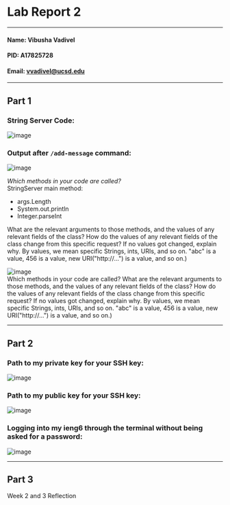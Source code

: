 # Lab Report 2
---
#### Name: Vibusha Vadivel 
#### PID: A17825728 
#### Email: vvadivel@ucsd.edu
---

## Part 1

### String Server Code: 

![image](https://github.com/vibushavadivel/cse15l-lab-reports/assets/102670153/8c87549b-92e7-4435-85a5-24304ad3dfd1)

### Output after `/add-message` command: 
![image](https://github.com/vibushavadivel/cse15l-lab-reports/assets/102670153/57dc3c4a-9ad6-43bb-a606-d33a472f7ad3) <br>

_Which methods in your code are called? <br>_
StringServer main method:
- args.Length
- System.out.println
- Integer.parseInt

What are the relevant arguments to those methods, and the values of any relevant fields of the class?
How do the values of any relevant fields of the class change from this specific request? If no values got changed, explain why.
By values, we mean specific Strings, ints, URIs, and so on. "abc" is a value, 456 is a value, new URI("http://...") is a value, and so on.)

![image](https://github.com/vibushavadivel/cse15l-lab-reports/assets/102670153/7d98fe96-61a6-4f10-8d73-1a72e36eb338) <br>
Which methods in your code are called?
What are the relevant arguments to those methods, and the values of any relevant fields of the class?
How do the values of any relevant fields of the class change from this specific request? If no values got changed, explain why.
By values, we mean specific Strings, ints, URIs, and so on. "abc" is a value, 456 is a value, new URI("http://...") is a value, and so on.)

---
## Part 2

### Path to my private key for your SSH key:
![image](https://github.com/vibushavadivel/cse15l-lab-reports/assets/102670153/52a63f24-62e9-4191-88f5-01ecf0c40893)

### Path to my public key for your SSH key:
![image](https://github.com/vibushavadivel/cse15l-lab-reports/assets/102670153/ad057fb3-a1ca-444d-9c6a-9121070064b0)

### Logging into my ieng6 through the terminal without being asked for a password:
![image](https://github.com/vibushavadivel/cse15l-lab-reports/assets/102670153/802c4090-13c7-4ed1-a8d5-cf206b94e644)

---
## Part 3
Week 2 and 3 Reflection



